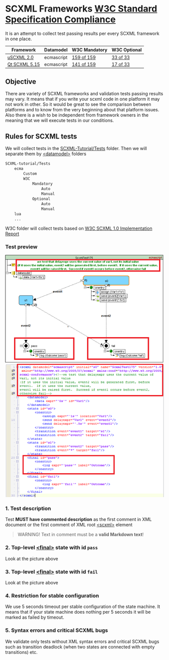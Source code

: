 # SCXML Frameworks [W3C Standard Specification Compliance](https://www.w3.org/TR/scxml/)
It is an attempt to collect test passing results per every SCXML framework in one place.

| Framework | Datamodel | W3C Mandatory | W3C Optional |
|---|---|---|---|
| [uSCXML 2.0](https://github.com/tklab-tud/uscxml) | ecmascript | [159 of 159](ecma/W3C/Mandatory/Auto/report__USCXML_2_0_0___msvc2015_32bit__Win7_1.md) | [33 of 33](ecma/W3C/Optional/Auto/report__USCXML_2_0_0___msvc2015_32bit__Win7_1.md) |
| [Qt SCXML 5.15](https://doc.qt.io/qt-5/qtscxml-index.html) | ecmascript | [141 of 159](ecma/W3C/Mandatory/Auto/report__QtScxml_5_15_0___msvc2015_64bit__Win7_1.md) | [17 of 33](ecma/W3C/Optional/Auto/report__QtScxml_5_15_0___msvc2015_64bit__Win7_1.md) |

## Objective
There are variety of SCXML frameworks and validation tests passing results may vary. It means that if you write your scxml code in one platform it may not work in other.
So it would be great to see the comparison between platforms and to know from the very beginning about that platform issues.
Also there is a wish to be independent from framework owners in the meaning that we will execute tests in our conditions.

## Rules for SCXML tests
We will collect tests in the [SCXML-Tutorial/Tests](https://github.com/alexzhornyak/SCXML-tutorial/tree/master/Tests) folder. Then we will separate them by [\<datamodel\>](../Doc/datamodel.md) folders

```
SCXML-tutorial/Tests
	ecma 
		Custom 
		W3C 
			Mandatory 
				Auto 
				Manual 
			Optional 
				Auto 
				Manual
	lua
	...
```
W3C folder will collect tests based on [W3C SCXML 1.0 Implementation Report](https://www.w3.org/Voice/2013/scxml-irp/)

### Test preview
![TestRule1](../Images/TestRule_1.png)
![TestRule2](../Images/TestRule_2.png)

### 1. Test description
Test **MUST have commented description** as the first comment in XML document or the first comment of XML root [\<scxml\>](../Doc/scxml.md) element
> WARNING! Text in comment must be a **valid Markdown text**!

### 2. Top-level [\<final\>](../Doc/final.md) state with id `pass`
Look at the picture above

### 3. Top-level [\<final\>](../Doc/final.md) state with id `fail`
Look at the picture above

### 4. Restriction for stable configuration
We use 5 seconds timeout per stable configuration of the state machine. It means that if your state machine does nothing per 5 seconds it will be marked as failed by timeout.

### 5. Syntax errors and critical SCXML bugs
We validate only tests without XML syntax errors and critical SCXML bugs such as transition deadlock (when two states are connected with empty transitions) etc.
